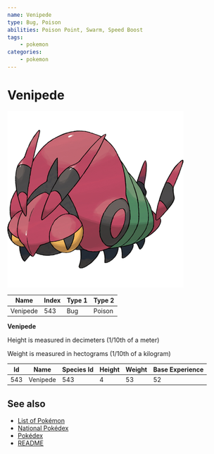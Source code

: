 ```yaml
---
name: Venipede
type: Bug, Poison
abilities: Poison Point, Swarm, Speed Boost
tags:
    - pokemon
categories:
    - pokemon
---
```


# Venipede


![Venipede](images/543.png)

| **Name** | **Index** | **Type 1** | **Type 2** |
|----|----|----|----|
| Venipede | 543 | Bug | Poison  |

**Venipede** 


Height is measured in decimeters (1/10th of a meter)

Weight is measured in hectograms (1/10th of a kilogram)

| **Id** | **Name** | **Species Id** | **Height** | **Weight** | **Base Experience** |
|--------|----------|----------------|------------|------------|---------------------|
| 543 | Venipede | 543 | 4 | 53 | 52 |


## See also

- [List of Pokémon](../pokemon.md)
- [National Pokédex](../national_pokedex.md)
- [Pokédex](../pokedex.md)
- [README](../README.md)
